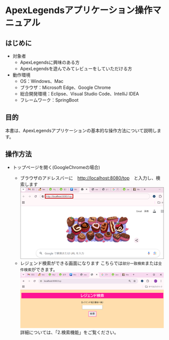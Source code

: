 # ApexLegendsアプリケーション操作マニュアル

## はじめに

- 対象者
  - ApexLegendsに興味のある方
  - ApexLegendsを遊んでみてレビューをしていただける方
- 動作環境
  - OS：Windows、Mac
  - ブラウザ：Microsoft Edge、Google Chrome
  - 総合開発環境：Eclipse、Visual Studio Code、IntelliJ IDEA
  - フレームワーク：SpringBoot

## 目的

本書は、ApexLegendsアプリケーションの基本的な操作方法について説明します。

## 操作方法

- トップページを開く(GoogleChromeの場合)

  - ブラウザのアドレスバーに　[http://localhost:8080/top](http://localhost:8080/top)　と入力し、検索します
 ![alt text](image-4.png)
  - レジェンド検索ができる画面になります
こちらでは`部分一致検索`または`全件検索`ができます。
 ![alt text](image-3.png)
 詳細については、「2.検索機能」をご覧ください。
